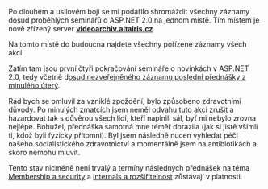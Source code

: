 <!-- dcterms:identifier = aspnetcz#101 -->
<!-- dcterms:title = Záznamy všech seminářů konečně na jednom místě -->
<!-- dcterms:abstract = Po dlouhém a usilovém boji se mi podařilo shromáždit všechny záznamy dosud proběhlých seminářů o ASP.NET 2.0 na jednom místě. Tím místem je nově zřízený server videoarchiv.altairis.cz. -->
<!-- np9:categoryId = 6 -->
<!-- x4w:category = Akce a události -->
<!-- np9:authorId = 1 -->
<!-- np9:authorEmail = michal.valasek@altairis.cz -->
<!-- dcterms:creator = Michal Altair Valášek -->
<!-- dcterms:created = 2006-07-02T05:01:34.533+02:00 -->
<!-- dcterms:date = 2006-07-02T05:01:34.533+02:00 -->

 

Po dlouhém a usilovém boji se mi podařilo shromáždit všechny záznamy dosud proběhlých seminářů o ASP.NET 2.0 na jednom místě. Tím místem je nově zřízený server **[**videoarchiv.altairis.cz**](http://videoarchiv.altairis.cz/)**.

Na tomto místě do budoucna najdete všechny pořízené záznamy všech akcí.

Zatím tam jsou první čtyři pokračování semináře o novinkách v ASP.NET 2.0, tedy včetně d[osud nezveřejněného záznamu poslední přednášky z minulého úterý](http://videoarchiv.altairis.cz/Entry/7-cast-4-prace-s-daty-a-cacheovani.aspx).

Rád bych se omluvil za vzniklé zpoždění, bylo způsobeno zdravotními důvody. Po minulých zmatcích jsem neměl odvahu tuto akci zrušit a hazardovat tak s důvěrou všech lidí, kteří naplnili sál, byť mi nebylo zrovna nejlépe. Bohužel, přednáška samotná mne téměř dorazila (jak si jistě všimli ti, kdož byli fyzicky přítomni). Byl jsem následně nucen vyhledat péči našeho socialistického zdravotnictví a momentálně jsem na antibiotikách a skoro nemohu mluvit.

Tento stav nicméně není trvalý a termíny následných přednášek na téma [Membership a security](http://akce.altairis.cz/Event.aspx?EventId=2) a [internals a rozšiřitelnost](http://akce.altairis.cz/Event.aspx?EventId=3) zůstávají v platnosti.